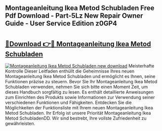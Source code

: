 ## Montageanleitung Ikea Metod Schubladen Free Pdf Download - Part-5Lz New Repair Owner Guide - User Service Edition z0GP4

# <h2><a href="http://df7qem.blite.top/?on=Montageanleitung+Ikea+Metod+Schubladen">🔗Download 👉🔴 Montageanleitung Ikea Metod Schubladen</a></h2>

[![Montageanleitung Ikea Metod Schubladen new download](https://i.imgur.com/lujVjoI.png)](http://df7qem.blite.top/?on=Montageanleitung+Ikea+Metod+Schubladen)
Meisterhafte Kontrolle Dieser Leitfaden enthüllt die Geheimnisse Ihres neuen Montageanleitung Ikea Metod Schubladen und ermöglicht es Ihnen, seine Funktionen präzise zu steuern. Bevor Sie Ihr Montageanleitung Ikea Metod Schubladen verwenden, nehmen Sie sich bitte einen Moment Zeit, um dieses Handbuch sorgfältig zu lesen. Es enthält detaillierte Anweisungen zum Einrichten des Produkts sowie Informationen zur Verwendung seiner verschiedenen Funktionen und Fähigkeiten. Entdecken Sie die Möglichkeiten der Funktionsliste mit Ihrem neuen Montageanleitung Ikea Metod Schubladen. Ihr Erfolg ist unsere Priorität Montageanleitung Ikea Metod SchubladenDD. Wir sind bestrebt, Ihre vollste Zufriedenheit zu gewährleisten.
